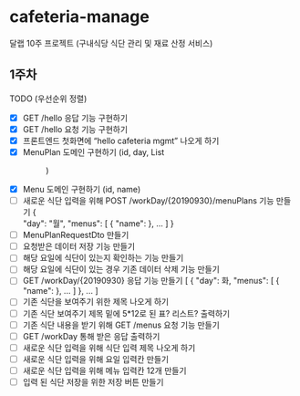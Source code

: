 # cafeteria-manage
달랩 10주 프로젝트 (구내식당 식단 관리 및 재료 산정 서비스)

## 1주차
TODO (우선순위 정렬)
- [X] GET /hello 응답 기능 구현하기
- [X] GET /hello 요청 기능 구현하기
- [X] 프론트엔드 첫화면에 “hello cafeteria mgmt” 나오게 하기
- [X] MenuPlan 도메인 구현하기 (id, day, List<Menu>)
- [X] Menu 도메인 구현하기 (id, name)
- [ ] 새로운 식단 입력을 위해 POST /workDay/{20190930}/menuPlans 기능 만들기
    {	
        "day": "월",
        "menus": [
            {
                "name":
            },
            ...
        ]
    }
- [ ] MenuPlanRequestDto 만들기
- [ ] 요청받은 데이터 저장 기능 만들기
- [ ] 해당 요일에 식단이 있는지 확인하는 기능 만들기
- [ ] 해당 요일에 식단이 있는 경우 기존 데이터 삭제 기능 만들기
- [ ] GET /workDay/{20190930} 응답 기능 만들기
	[
		{
			"day": 화,
			"menus": [
				{
					"name":
				},
				...
			]
		},
		...
    ]
- [ ] 기존 식단을 보여주기 위한 제목 나오게 하기
- [ ] 기존 식단 보여주기 제목 밑에 5*12로 된 표? 리스트? 출력하기
- [ ] 기존 식단 내용을 받기 위해 GET /menus 요청 기능 만들기
- [ ] GET /workDay 통해 받은 응답 출력하기
- [ ] 새로운 식단 입력을 위해 식단 입력 제목 나오게 하기
- [ ] 새로운 식단 입력을 위해 요일 입력칸 만들기
- [ ] 새로운 식단 입력을 위해 메뉴 입력칸 12개 만들기
- [ ] 입력 된 식단 저장을 위한 저장 버튼 만들기
